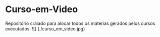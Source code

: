 # Curso-em-Video
 Repositório craiado para alocar todos os materias gerados pelos cursos executados.
![] (./curso_em_video.jpg)
